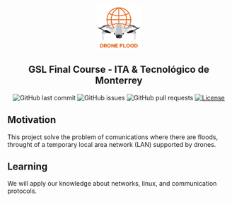 <p align="center">
  <a href="" rel="noopener">
 <img src="fig/logo.png" alt="GSL Final Course - ITA & Tecnológico de Monterrey" width="100"></a>
</p>

<h2 align="center">GSL Final Course - ITA & Tecnológico de Monterrey</h2>

<div align="center">

![GitHub last commit](https://img.shields.io/github/last-commit/kabartsjc/gsl-iot)
![GitHub issues](https://img.shields.io/github/issues/kabartsjc/gsl-iot)
![GitHub pull requests](https://img.shields.io/github/issues-pr/kabartsjc/gsl-iot)
[![License](https://img.shields.io/badge/license-GPL-blue.svg)](/LICENSE)
</div>

## Motivation
This project solve the problem of comunications where there are floods, throught of a temporary local area network (LAN) supported by drones. 


## Learning 
We will apply our knowledge about networks, linux, and communication protocols.
